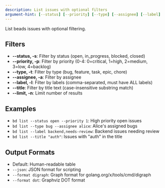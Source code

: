 ```yaml
---
description: List issues with optional filters
argument-hint: [--status] [--priority] [--type] [--assignee] [--label]
---
```


List beads issues with optional filtering.

## Filters

- **--status, -s**: Filter by status (open, in_progress, blocked, closed)
- **--priority, -p**: Filter by priority (0-4: 0=critical, 1=high, 2=medium, 3=low, 4=backlog)
- **--type, -t**: Filter by type (bug, feature, task, epic, chore)
- **--assignee, -a**: Filter by assignee
- **--label, -l**: Filter by labels (comma-separated, must have ALL labels)
- **--title**: Filter by title text (case-insensitive substring match)
- **--limit, -n**: Limit number of results

## Examples

- `bd list --status open --priority 1`: High priority open issues
- `bd list --type bug --assignee alice`: Alice's assigned bugs
- `bd list --label backend,needs-review`: Backend issues needing review
- `bd list --title "auth"`: Issues with "auth" in the title

## Output Formats

- Default: Human-readable table
- `--json`: JSON format for scripting
- `--format digraph`: Graph format for golang.org/x/tools/cmd/digraph
- `--format dot`: Graphviz DOT format
